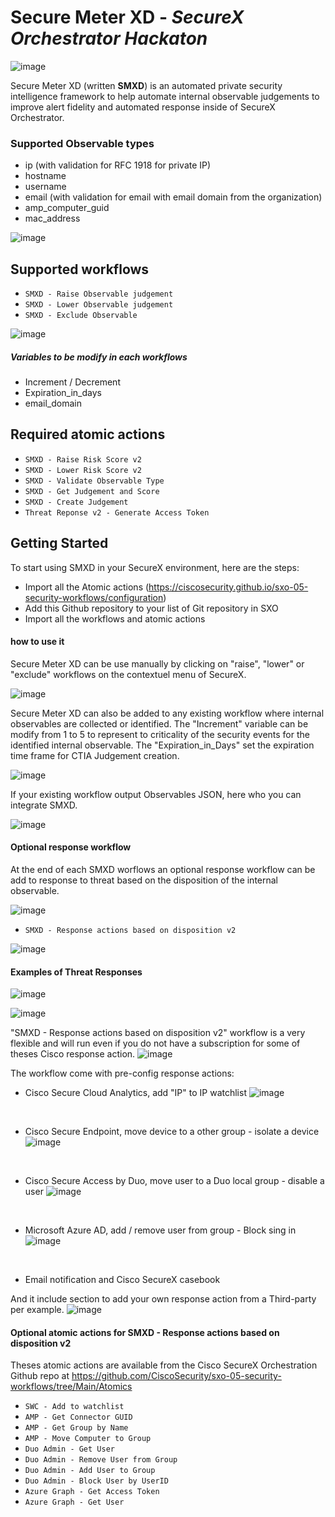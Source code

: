 # Secure Meter XD - _SecureX Orchestrator Hackaton_ 

![image](./docs/img/logoSMXD_low_res.png)
<br/> 

Secure Meter XD (written **SMXD**) is an automated private security intelligence framework to help automate internal observable judgements to improve alert fidelity and automated response inside of SecureX Orchestrator.

### Supported Observable types
- ip (with validation for RFC 1918 for private IP)
- hostname
- username
- email (with validation for email with email domain from the organization)
- amp_computer_guid
- mac_address

![image](./docs/img/smxd1.png)
<br/> 


## Supported workflows

* ```SMXD - Raise Observable judgement ```
* ```SMXD - Lower Observable judgement ```
* ```SMXD - Exclude Observable```


![image](./docs/img/smxd2.png)
<br/> 

##### Variables to be modify in each workflows
- Increment / Decrement
- Expiration_in_days
- email_domain

## Required atomic actions
* ```SMXD - Raise Risk Score v2 ```
* ```SMXD - Lower Risk Score v2 ```
* ```SMXD - Validate Observable Type ```
* ```SMXD - Get Judgement and Score ```
* ```SMXD - Create Judgement ```
* ```Threat Reponse v2 - Generate Access Token ```

## Getting Started
To start using SMXD in your SecureX environment, here are the steps:
* Import all the Atomic actions (https://ciscosecurity.github.io/sxo-05-security-workflows/configuration)
* Add this Github repository to your list of Git repository in SXO
* Import all the workflows and atomic actions

#### how to use it
Secure Meter XD can be use manually by clicking on "raise", "lower" or "exclude" workflows on the contextuel menu of SecureX.

![image](./docs/img/smxd8.png)
<br/>

Secure Meter XD can also be added to any existing workflow where internal observables are collected or identified. The "Increment" variable can be modify from 1 to 5 to represent to criticality of the security events for the identified internal observable. The "Expiration_in_Days" set the expiration time frame for CTIA Judgement creation.

![image](./docs/img/smxd9.png)
<br/>

If your existing workflow output Observables JSON, here who you can integrate SMXD.

![image](./docs/img/smxd10.png)
<br/>


#### Optional response workflow

At the end of each SMXD worflows an optional response workflow can be add to response to threat based on the disposition of the internal observable.

![image](./docs/img/smxd11.png)
<br/> 

* ```SMXD - Response actions based on disposition v2 ```

![image](./docs/img/smxd3.png)
<br/> 

#### Examples of Threat Responses

![image](./docs/img/smxd4.png)
<br/> 

![image](./docs/img/smxd5.png)
<br/> 

"SMXD - Response actions based on disposition v2" workflow is a very flexible and will run even if you do not have a subscription for some of theses Cisco response action.
![image](./docs/img/smxd12.png)
<br/>

The workflow come with pre-config response actions:
- Cisco Secure Cloud Analytics, add "IP" to IP watchlist
![image](./docs/img/smxd13.png)
<br/>

- Cisco Secure Endpoint, move device to a other group - isolate a device
![image](./docs/img/smxd14.png)
<br/>

- Cisco Secure Access by Duo, move user to a Duo local group - disable a user
![image](./docs/img/smxd15.png)
<br/>

- Microsoft Azure AD, add / remove user from group - Block sing in
![image](./docs/img/smxd16.png)
<br/>

- Email notification and Cisco SecureX casebook

And it include section to add your own response action from a Third-party per example.
![image](./docs/img/smxd17.png)
<br/>

#### Optional atomic actions for SMXD - Response actions based on disposition v2

Theses atomic actions are available from the Cisco SecureX Orchestration Github repo at https://github.com/CiscoSecurity/sxo-05-security-workflows/tree/Main/Atomics

* ```SWC - Add to watchlist  ```
* ```AMP - Get Connector GUID ```
* ```AMP - Get Group by Name ```
* ```AMP - Move Computer to Group ```
* ```Duo Admin - Get User ```
* ```Duo Admin - Remove User from Group ```
* ```Duo Admin - Add User to Group ```
* ```Duo Admin - Block User by UserID ```
* ```Azure Graph - Get Access Token ```
* ```Azure Graph - Get User ```
